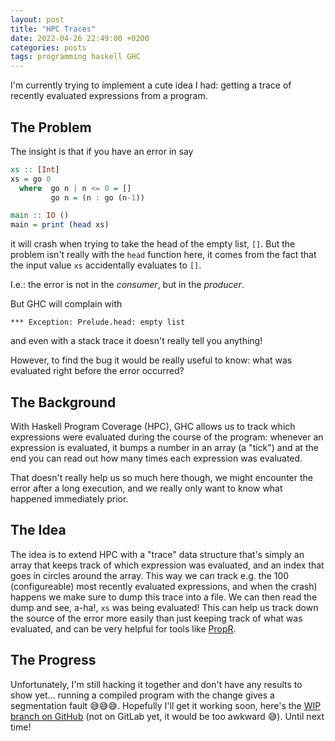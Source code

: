 ```yaml
---
layout: post
title: "HPC Traces"
date: 2022-04-26 22:49:00 +0200
categories: posts
tags: programming haskell GHC
---
```


I'm currently trying to implement a cute idea I had: getting a trace of recently evaluated expressions from a program.

The Problem
---
The insight is that if you have an error in say

```haskell
xs :: [Int]
xs = go 0
  where  go n | n <= 0 = []
         go n = (n : go (n-1))

main :: IO ()
main = print (head xs)
```

it will crash when trying to take the head of the empty list, `[]`.
But the problem isn't really with the `head` function here, it comes from
the fact that the input value `xs` accidentally evaluates to `[]`.

I.e.: the error is not in the *consumer*, but in the *producer*.

But GHC will complain with

```text
*** Exception: Prelude.head: empty list
```

and even with a stack trace it doesn't really tell you anything!

However, to find the bug it would be really useful to know: what was evaluated
right before the error occurred?

The Background
---

With Haskell Program Coverage (HPC), GHC allows us to track which
expressions were evaluated during the course of the program: whenever an
expression is evaluated, it bumps a number in an array (a "tick") and at
the end you can read out how many times each expression was evaluated.

That doesn't really help us so much here though, we might encounter the
error after a long execution, and we really only want to know what happened
immediately prior.

The Idea
---

The idea is to extend HPC with a "trace" data structure that's simply an
array that keeps track of which expression was evaluated, and an index
that goes in circles around the array. This way we can track e.g. the 100
(configureable) most recently evaluated expressions, and when the crash)
happens we make sure to dump this trace into a file. We can then read
the dump and see, a-ha!, `xs` was being evaluated! This can help us
track down the source of the error more easily than just keeping track
of what was evaluated, and can be very helpful for tools like [PropR](https://github.com/Tritlo/PropR).

The Progress
---
Unfortunately, I'm still hacking it together and don't have any results to show
yet... running a compiled program with the change gives a segmentation fault 😅😅😅.
Hopefully I'll get it working soon, here's the [WIP branch on GitHub](https://github.com/Tritlo/ghc/tree/extended-ticks)
(not on GitLab yet, it would be too awkward 😅). Until next time!
